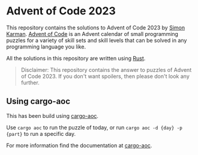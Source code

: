 # Advent of Code 2023
This repository contains the solutions to Advent of Code 2023 by [Simon Karman](https://www.simonkarman.nl). [Advent of Code](https://adventofcode.com/2023/leaderboard/private/view/718869) is an Advent calendar of small programming puzzles for a variety of skill sets and skill levels that can be solved in any programming language you like.

All the solutions in this repository are written using [Rust](https://www.rust-lang.org/).

> Disclaimer: This repository contains the answer to puzzles of Advent of Code 2023. If you don't want spoilers, then please don't look any further.

## Using cargo-aoc
This has been build using [cargo-aoc](https://github.com/gobanos/cargo-aoc). 

Use `cargo aoc` to run the puzzle of today, or run `cargo aoc -d {day} -p {part}` to run a specific day.

For more information find the documentation at [cargo-aoc](https://github.com/gobanos/cargo-aoc).
